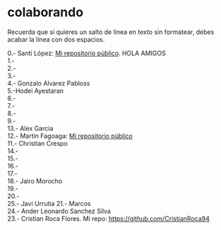 # colaborando

Recuerda que si quieres un salto de linea en texto sin formatear, debes acabar la línea con dos espacios.  


0.-  Santi López: [Mi repositorio público](https://github.com/srlopez/).  HOLA AMIGOS  
1.-  
2.-  
3.-  
4.-  Gonzalo Alvarez Pabloss   
5.-Hodei Ayestaran   
6.-  
7.-  
8.-  
9.-  
13.-  Alex Garcia     
12.- Martin Fagoaga: [Mi repositorio público](https://github.com/martinfgar/)  
11.-  Christian Crespo  
14.-  
15.-  
16.-  
17.-  
18.-  Jairo Morocho  
19.-  
20.-  
25.-  Javi Urrutia
21.-  Marcos      
24.-  Ander Leonardo Sanchez Silva  
23.-  Cristian Roca Flores. Mi repo: https://github.com/CristianRoca94  


